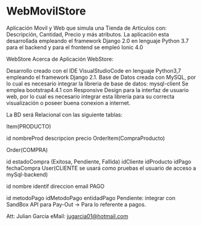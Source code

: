 # WebMovilStore
Aplicación Movil y Web que simula una Tienda de Articulos con: Descripción, Cantidad, Precio y más atributos. La aplicación esta desarrollada empleando el framework Django 2.0 en lenguaje Python 3.7 para el backend y para el frontend se empleó Ionic 4.0

WebStore
Acerca de Aplicación WebStore:

Desarrollo creado con el IDE VisualStudioCode en lenguaje Python3,7 empleando el framework Django 2.1. Base de Datos creada con MySQL, por lo cual es necesario integrar la libreria de base de datos: mysql-client Se emplea bootstrap4.4.1 con Responsive Design para la interfaz de usuario web, por lo cual es necesario integrar esta librería para su correcta visualización o poseer buena conexion a internet.

La BD será Relacional con las siguiente tablas:

Item(PRODUCTO)

id
nombreProd
descripcion
precio
OrderItem(CompraProducto)

Order(COMPRA)

id
estadoCompra (Exitosa, Pendiente, Fallida)
idCliente
idProducto
idPago
fechaCompra
User(CLIENTE se usará como pruebas el usuario de acceso a mySql-backend)

id
nombre
identif
direccion
email
PAGO

id
metodoPago
idMetodoPago
entidadPago
Pendiente: integrar con SandBox API para Pay-Out -> Para lo referente a pagos.

Att: Julian Garcia eMail: jugarcia01@hotmail.com
